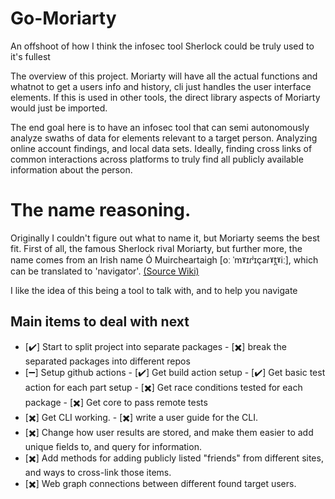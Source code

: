 # Go-Moriarty

 An offshoot of how I think the infosec tool Sherlock could be truly used to it's fullest
 
 The overview of this project. Moriarty will have all the actual functions and whatnot to get a users info and history, cli just handles the user interface elements. 
 If this is used in other tools, the direct library aspects of Moriarty would just be imported.
 
 The end goal here is to have an infosec tool that can semi autonomously analyze swaths of data for elements relevant to a target person. Analyzing online account findings, and local data sets. Ideally, finding cross links of common interactions across platforms to truly find all publicly available information about the person.

# The name reasoning.

Originally I couldn't figure out what to name it, but Moriarty seems the best fit. 
First of all, the famous Sherlock rival Moriarty, but further more, the name comes from an Irish name Ó Muircheartaigh [oː ˈmˠɪɾʲɪçaɾˠt̪ˠiː], which can be translated to 'navigator'. [(Source Wiki)](https://en.wikipedia.org/wiki/Moriarty_(name))

I like the idea of this being a tool to talk with, and to help you navigate



## Main items to deal with next
- [:heavy_check_mark:] Start to split project into separate packages
\- [:heavy_multiplication_x:] break the separated packages into different repos
- [:heavy_minus_sign:] Setup github actions
\- [:heavy_check_mark:] Get build action setup
\- [:heavy_check_mark:] Get basic test action for each part setup
\- [:heavy_multiplication_x:] Get race conditions tested for each package
\- [:heavy_multiplication_x:] Get core to pass remote tests
- [:heavy_multiplication_x:] Get CLI working.
\- [:heavy_multiplication_x:] write a user guide for the CLI.
- [:heavy_multiplication_x:] Change how user results are stored, and make them easier to add unique fields to, and query for information.
- [:heavy_multiplication_x:] Add methods for adding publicly listed "friends" from different sites, and ways to cross-link those items.
- [:heavy_multiplication_x:] Web graph connections between different found target users.

<!-- the signs we're using. -->
<!-- heavy_check_mark -->
<!-- heavy_minus_sign -->
<!-- heavy_multiplication_x -->